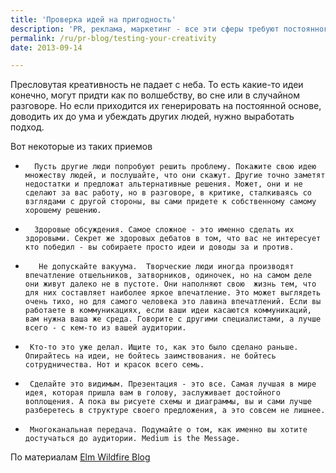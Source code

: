 ```yaml
---
title: 'Проверка идей на пригодность'
description: 'PR, реклама, маркетинг - все эти сферы требуют постоянного поиска творческих решений, новых идей. На мозговых штурмах часто говорят - плохих идей не бывает. Это неправда, плохие идеи бывают, и нужно вовремя отделить их от хороших. Плохие идеи питают творческий процесс в целом, но нельзя пускать их на стадию воплощения в жизнь.'
permalink: /ru/pr-blog/testing-your-creativity
date: 2013-09-14

---
```


Пресловутая креативность не падает с неба. То есть какие-то идеи конечно, могут придти как по волшебству, во сне или в случайном разговоре. Но если приходится их генерировать на постоянной основе, доводить их до ума и убеждать других людей, нужно выработать подход.

Вот некоторые из таких приемов

-       Пусть другие люди попробуют решить проблему. Покажите свою идею множеству людей, и послушайте, что они скажут. Другие точно заметят недостатки и предложат альтернативные решения. Может, они и не сделают за вас работу, но в разговоре, в критике, сталкиваясь со взглядами с другой стороны, вы сами придете к собственному самому хорошему решению.

-       Здоровые обсуждения. Самое сложное - это именно сделать их здоровыми. Секрет же здоровых дебатов в том, что вас не интересует кто победил - вы собираете просто идеи и доводы за и против.

-        Не допускайте вакуума.  Творческие люди иногда производят впечатление отшельников, затворников, одиночек, но на самом деле они живут далеко не в пустоте. Они наполняют свою  жизнь тем, что для них составляет наиболее яркое впечатление. Это может выглядеть очень тихо, но для самого человека это лавина впечатлений. Если вы работаете в коммуникациях, если ваши идеи касаются коммуникаций, вам нужна ваша же среда. Говорите с другими специалистами, а лучше всего - с кем-то из вашей аудитории.

-      Кто-то это уже делал. Ищите то, как это было сделано раньше. Опирайтесь на идеи, не бойтесь заимствования. не бойтесь сотрудничества. Нот и красок всего семь.

-      Сделайте это видимым. Презентация - это все. Самая лучшая в мире идея, которая пришла вам в голову, заслуживает достойного воплощения. А пока вы рисуете схемы и диаграммы, вы и сами лучше разберетесь в структуре своего предложения, а это совсем не лишнее.

-      Многоканальная передача. Подумайте о том, как именно вы хотите достучаться до аудитории. Medium is the Message.

По материалам <a href="http://blog.emlwildfire.com/2013/09/5-ways-to-test-the-quality-of-your-creative-idea/">Elm Wildfire Blog </a>

